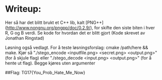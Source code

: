 # Writeup:

Her så har det blitt brukt et C++ lib, kalt [PNG++] (http://www.nongnu.org/pngpp/doc/0.2.9/), for skifte den siste biten i hver R, G og B verdi. Se kode for hvordan det er blitt gjort (Kode skrevet av Jonathan Ringstad)


Løsning også vedlagt. For å teste løsningsforslag: cmake /path/here && make. Kjør så "./stego_encode <inputfile.png> <secret.png> <output.png>" (for å skjule flag) eller "./stego_decode <input.png> <output.png>" (for å hente ut flag). Begge kjøres uten argumenter

##Flag: TG17{You_Prob_Hate_Me_Now}
